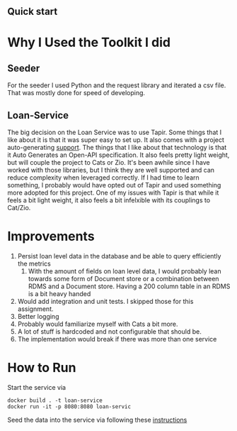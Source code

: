 ## Quick start

# Why I Used the Toolkit I did
## Seeder
For the seeder I used Python and the request library and iterated a csv file. That was mostly done for speed of developing. 
## Loan-Service
The big decision on the Loan Service was to use Tapir. Some things that I like about it is that it was super easy to set up. It also comes
with a project auto-generating [support](https://tapir.softwaremill.com/en/latest/). The things that I like about that technology is that it Auto Generates an Open-API specification. It also feels pretty light weight, but will 
couple the project to Cats or Zio. It's been awhile since I have worked with those libraries, but I think they are well supported and can reduce complexity when leveraged correctly. If I had time to learn something, I probably would have opted out of Tapir and used something more adopted for this project. One of my issues with Tapir is that while it feels a bit light weight, it also feels a bit infelxible with its couplings to Cat/Zio. 

# Improvements
1. Persist loan level data in the database and be able to query efficiently the metrics
    1. With the amount of fields on loan level data, I would probably lean towards some form of Document store or a combination between RDMS and a Document store. Having a 200 column table in an RDMS is a bit heavy handed
2. Would add integration and unit tests. I skipped those for this assignment. 
3. Better logging 
4. Probably would familiarize myself with Cats a bit more.
5. A lot of stuff is hardcoded and not configurable that should be.
6. The implementation would break if there was more than one service

# How to Run
Start the service via
```shell
docker build . -t loan-service
docker run -it -p 8080:8080 loan-servic
```
Seed the data into the service via following these [instructions](seeder/README.md)
